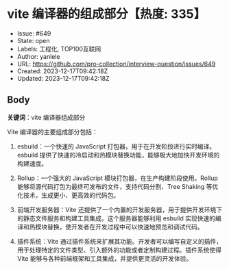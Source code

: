 # vite 编译器的组成部分【热度: 335】

- Issue: #649
- State: open
- Labels: 工程化, TOP100互联网
- Author: yanlele
- URL: https://github.com/pro-collection/interview-question/issues/649
- Created: 2023-12-17T09:42:18Z
- Updated: 2023-12-17T09:42:18Z

## Body

**关键词**：vite 编译器组成部分

Vite 编译器的主要组成部分包括：

1. esbuild：一个快速的 JavaScript 打包器，用于在开发阶段进行实时编译。esbuild 提供了快速的冷启动和热模块替换功能，能够极大地加快开发环境的构建速度。

2. Rollup：一个强大的 JavaScript 模块打包器，在生产构建阶段使用。Rollup 能够将源代码打包为最终可发布的文件，支持代码分割、Tree Shaking 等优化技术，生成更小、更高效的代码包。

3. 前端开发服务器：Vite 还提供了一个内置的开发服务器，用于提供开发环境下的静态文件服务和构建工具集成。这个服务器能够利用 esbuild 实现快速的编译和热模块替换，使开发者在开发过程中可以快速地预览和调试代码。

4. 插件系统：Vite 通过插件系统来扩展其功能。开发者可以编写自定义的插件，用于处理特定的文件类型、引入额外的功能或者定制构建过程。插件系统使得 Vite 能够与各种前端框架和工具集成，并提供更灵活的开发体验。


